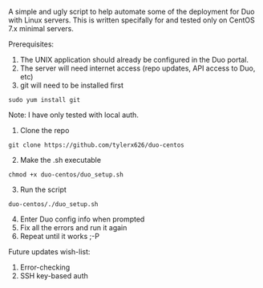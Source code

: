 A simple and ugly script to help automate some of the deployment for Duo with Linux servers.
This is written specifally for and tested only on CentOS 7.x minimal servers.

Prerequisites:
1. The UNIX application should already be configured in the Duo portal.
2. The server will need internet access (repo updates, API access to Duo, etc)
3. git will need to be installed first
``` 
sudo yum install git
```

Note: I have only tested with local auth. 



1. Clone the repo 
```
git clone https://github.com/tylerx626/duo-centos
```
2. Make the .sh executable
```
chmod +x duo-centos/duo_setup.sh
```
3. Run the script 
```
duo-centos/./duo_setup.sh
```
4. Enter Duo config info when prompted
5. Fix all the errors and run it again
6. Repeat until it works ;-P


Future updates wish-list:
1. Error-checking
2. SSH key-based auth

